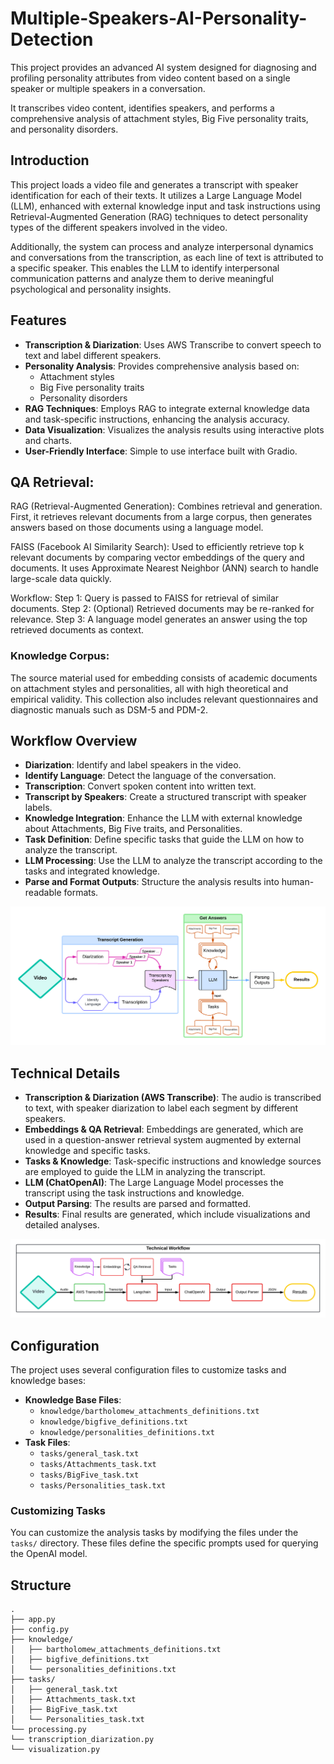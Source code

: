 # Multiple-Speakers-AI-Personality-Detection
This project provides an advanced AI system designed for diagnosing and profiling personality attributes from video content based on a single speaker or multiple speakers in a conversation.   

It transcribes video content, identifies speakers, and performs a comprehensive analysis of attachment styles, Big Five personality traits, and personality disorders.

## Introduction

This project loads a video file and generates a transcript with speaker identification for each of their texts. It utilizes a Large Language Model (LLM), enhanced with external knowledge input and task instructions using Retrieval-Augmented Generation (RAG) techniques to detect personality types of the different speakers involved in the video.

Additionally, the system can process and analyze interpersonal dynamics and conversations from the transcription, as each line of text is attributed to a specific speaker. This enables the LLM to identify interpersonal communication patterns and analyze them to derive meaningful psychological and personality insights.

## Features

- **Transcription & Diarization**: Uses AWS Transcribe to convert speech to text and label different speakers.
- **Personality Analysis**: Provides comprehensive analysis based on:
  - Attachment styles
  - Big Five personality traits
  - Personality disorders
- **RAG Techniques**: Employs RAG to integrate external knowledge data and task-specific instructions, enhancing the analysis accuracy.
- **Data Visualization**: Visualizes the analysis results using interactive plots and charts.
- **User-Friendly Interface**: Simple to use interface built with Gradio.

## QA Retrieval:

  RAG (Retrieval-Augmented Generation):
        Combines retrieval and generation. First, it retrieves relevant documents from a large corpus, then generates answers based on those documents using a language model.

  FAISS (Facebook AI Similarity Search):
        Used to efficiently retrieve top k relevant documents by comparing vector embeddings of the query and documents. It uses Approximate Nearest Neighbor (ANN) search to handle large-scale data quickly.

  Workflow:
        Step 1: Query is passed to FAISS for retrieval of similar documents.
        Step 2: (Optional) Retrieved documents may be re-ranked for relevance.
        Step 3: A language model generates an answer using the top retrieved documents as context.

### Knowledge Corpus:
The source material used for embedding consists of academic documents on attachment styles and personalities, all with high theoretical and empirical validity. This collection also includes relevant questionnaires and diagnostic manuals such as DSM-5 and PDM-2.

## Workflow Overview

- **Diarization**: Identify and label speakers in the video.    
- **Identify Language**: Detect the language of the conversation.   
- **Transcription**: Convert spoken content into written text.   
- **Transcript by Speakers**: Create a structured transcript with speaker labels.   
- **Knowledge Integration**: Enhance the LLM with external knowledge about Attachments, Big Five traits, and Personalities.   
- **Task Definition**: Define specific tasks that guide the LLM on how to analyze the transcript.   
- **LLM Processing**: Use the LLM to analyze the transcript according to the tasks and integrated knowledge.   
- **Parse and Format Outputs**: Structure the analysis results into human-readable formats.

<img src="appendix/AI Personality Detection flow - 1.png" width="700" alt="alt text">

## Technical Details

- **Transcription & Diarization (AWS Transcribe)**: The audio is transcribed to text, with speaker diarization to label each segment by different speakers.
- **Embeddings & QA Retrieval**: Embeddings are generated, which are used in a question-answer retrieval system augmented by external knowledge and specific tasks.
- **Tasks & Knowledge**: Task-specific instructions and knowledge sources are employed to guide the LLM in analyzing the transcript.
- **LLM (ChatOpenAI)**: The Large Language Model processes the transcript using the task instructions and knowledge.
- **Output Parsing**: The results are parsed and formatted.
- **Results**: Final results are generated, which include visualizations and detailed analyses.

<img src="appendix/AI Personality Detection flow - 2.png" width="700" alt="alt text">

## Configuration

The project uses several configuration files to customize tasks and knowledge bases:

- **Knowledge Base Files**:
  - `knowledge/bartholomew_attachments_definitions.txt`
  - `knowledge/bigfive_definitions.txt`
  - `knowledge/personalities_definitions.txt`
- **Task Files**:
  - `tasks/general_task.txt`
  - `tasks/Attachments_task.txt`
  - `tasks/BigFive_task.txt`
  - `tasks/Personalities_task.txt`

### Customizing Tasks

You can customize the analysis tasks by modifying the files under the `tasks/` directory. These files define the specific prompts used for querying the OpenAI model.

## Structure

```
.
├── app.py
├── config.py
├── knowledge/
│   ├── bartholomew_attachments_definitions.txt
│   ├── bigfive_definitions.txt
│   └── personalities_definitions.txt
├── tasks/
│   ├── general_task.txt
│   ├── Attachments_task.txt
│   ├── BigFive_task.txt
│   └── Personalities_task.txt
└── processing.py
└── transcription_diarization.py
└── visualization.py
```
